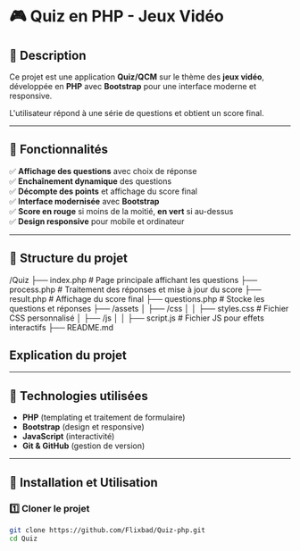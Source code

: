 # 🎮 Quiz en PHP - Jeux Vidéo

## 📜 Description
Ce projet est une application **Quiz/QCM** sur le thème des **jeux vidéo**, développée en **PHP** avec **Bootstrap** pour une interface moderne et responsive.

L'utilisateur répond à une série de questions et obtient un score final.

---

## 🚀 Fonctionnalités
✅ **Affichage des questions** avec choix de réponse  
✅ **Enchaînement dynamique** des questions  
✅ **Décompte des points** et affichage du score final  
✅ **Interface modernisée** avec **Bootstrap**  
✅ **Score en rouge** si moins de la moitié, **en vert** si au-dessus  
✅ **Design responsive** pour mobile et ordinateur  

---

## 📂 Structure du projet

/Quiz ├── index.php  # Page principale affichant les questions ├── process.php  # Traitement des réponses et mise à jour du score ├── result.php  # Affichage du score final ├── questions.php  # Stocke les questions et réponses ├── /assets │ ├── /css │ │ ├── styles.css  # Fichier CSS personnalisé │ ├── /js │ │ ├── script.js  # Fichier JS pour effets interactifs ├── README.md  

## Explication du projet

---

## 🎨 Technologies utilisées
- **PHP** (templating et traitement de formulaire)
- **Bootstrap** (design et responsive)
- **JavaScript** (interactivité)
- **Git & GitHub** (gestion de version)

---

## 🔧 Installation et Utilisation
### **1️⃣ Cloner le projet**
```sh
git clone https://github.com/Flixbad/Quiz-php.git
cd Quiz
